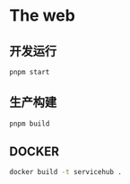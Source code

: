 # The web

## 开发运行

```bash
pnpm start
```

## 生产构建

```bash
pnpm build
```

## DOCKER

```bash
docker build -t servicehub .
```
